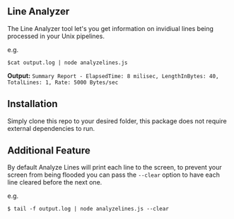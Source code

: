 ## Line Analyzer

The Line Analyzer tool let's you get information on invidiual lines being processed in your Unix pipelines.

e.g.

`$cat output.log | node analyzelines.js`

**Output:**
`Summary Report - ElapsedTime: 8 milisec, LengthInBytes: 40, TotalLines: 1, Rate: 5000 Bytes/sec` 

## Installation 

Simply clone this repo to your desired folder, this package does not require external dependencies to run.

## Additional Feature

By default Analyze Lines will print each line to the screen, to prevent your screen from being flooded you can pass the `--clear` option to have each line cleared before the next one.

e.g. 

`$ tail -f output.log | node analyzelines.js --clear`
